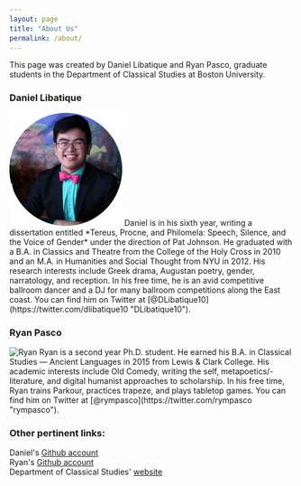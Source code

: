 ```yaml
---
layout: page
title: "About Us"
permalink: /about/
---
```


This page was created by Daniel Libatique and Ryan Pasco, graduate students in the Department of Classical Studies at Boston University.

### Daniel Libatique
<img src="images/dlibatique_circle.png" alt="Daniel" style="width: 200px;"/>
Daniel is in his sixth year, writing a dissertation entitled *Tereus, Procne, and Philomela: Speech, Silence, and the Voice of Gender* under the direction of Pat Johnson. He graduated with a B.A. in Classics and Theatre from the College of the Holy Cross in 2010 and an M.A. in Humanities and Social Thought from NYU in 2012. His research interests include Greek drama, Augustan poetry, gender, narratology, and reception. In his free time, he is an avid competitive ballroom dancer and a DJ for many ballroom competitions along the East coast. You can find him on Twitter at [@DLibatique10](https://twitter.com/dlibatique10 "DLibatique10").

### Ryan Pasco
<img src="images/rympasco_circle.jpg" alt="Ryan" style="width: 200px;"/>
Ryan is a second year Ph.D. student. He earned his B.A. in Classical Studies — Ancient Languages in 2015 from Lewis & Clark College. His academic interests include Old Comedy, writing the self, metapoetics/-literature, and digital humanist approaches to scholarship. In his free time, Ryan trains Parkour, practices trapeze, and plays tabletop games. You can find him on Twitter at [@rympasco](https://twitter.com/rympasco "rympasco").

### Other pertinent links:
Daniel's [Github account](https://github.com/dlibatique)  
Ryan's [Github account](https://github.com/rympasco)  
Department of Classical Studies' [website](http://www.bu.edu/classics/)